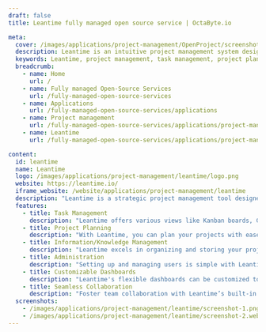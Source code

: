 ```yaml
---
draft: false
title: Leantime fully managed open source service | OctaByte.io

meta:
  cover: /images/applications/project-management/OpenProject/screenshot-1.jpg
  description: Leantime is an intuitive project management system designed for non-project managers. Offering features like task management, project planning, knowledge management, and more, it's a powerful alternative to ClickUp, Monday, and Asana.
  keywords: Leantime, project management, task management, project planning, knowledge management, non-project managers, ClickUp alternative, Jira alternative, simple project management, kanban boards, Gantt charts, time tracking, business model canvas
  breadcrumb:
    - name: Home
      url: /
    - name: Fully managed Open-Source Services
      url: /fully-managed-open-source-services
    - name: Applications
      url: /fully-managed-open-source-services/applications
    - name: Project management
      url: /fully-managed-open-source-services/applications/project-management
    - name: Leantime
      url: /fully-managed-open-source-services/applications/project-management/OpenProject

content:
  id: leantime
  name: Leantime
  logo: /images/applications/project-management/leantime/logo.png
  website: https://leantime.io/
  iframe_website: /website/applications/project-management/leantime
  description: "Leantime is a strategic project management tool designed specifically for non-project managers. Unlike complex platforms like Jira, Leantime provides an intuitive interface that simplifies project management while maintaining a rich set of features. It offers a variety of views, such as kanban boards, Gantt charts, and list views, allowing teams to manage tasks efficiently. With powerful tools for project planning, information management, and team collaboration, Leantime stands as a flexible and easy-to-use alternative to popular project management tools like ClickUp, Monday, and Asana. Whether you're tracking progress, managing resources, or collaborating with your team, Leantime simplifies project management, making it ideal for businesses of all sizes."
  features:
    - title: Task Management
      description: "Leantime offers various views like Kanban boards, Gantt charts, and lists to help users manage tasks effectively. It includes unlimited subtasks, task dependencies, milestone management, sprint management, and built-in time tracking to keep projects on schedule and within scope."
    - title: Project Planning
      description: "With Leantime, you can plan your projects with ease. The platform includes dashboards, reports, and status updates to keep everyone aligned. Additionally, tools for goal tracking, SWOT analysis, and risk analysis ensure that teams can plan strategically and address potential challenges early."
    - title: Information/Knowledge Management
      description: "Leantime excels in organizing and storing your project information. It features Wikis, idea boards, retrospectives, and file storage, either through S3 or your local filesystem. Additionally, screen and webcam recording options, along with comments and discussions, promote seamless knowledge sharing."
    - title: Administration
      description: "Setting up and managing users is simple with Leantime. It includes easy installation, customizable user roles, and per-project permissions to ensure proper access control. Leantime also offers two-factor authentication, LDAP, and OIDC integration to boost security, alongside integrations with Mattermost, Slack, Discord, and Zulip."
    - title: Customizable Dashboards
      description: "Leantime's flexible dashboards can be customized to fit your team’s needs. Track your project's progress, see real-time updates, and easily switch between views to stay on top of tasks and deadlines, ensuring the team is always aligned and informed."
    - title: Seamless Collaboration
      description: "Foster team collaboration with Leantime’s built-in communication tools. Share ideas, provide feedback, and discuss project updates directly within the platform. Whether it's on a task, document, or retrospective, the commenting and discussion features ensure clear and efficient communication."
  screenshots:
    - /images/applications/project-management/leantime/screenshot-1.png
    - /images/applications/project-management/leantime/screenshot-2.webp
---
```

